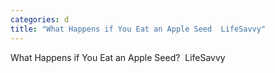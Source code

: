 ```yaml
---
categories: d
title: "What Happens if You Eat an Apple Seed  LifeSavvy"
---
```

What Happens if You Eat an Apple Seed?&nbsp;&nbsp;LifeSavvy
